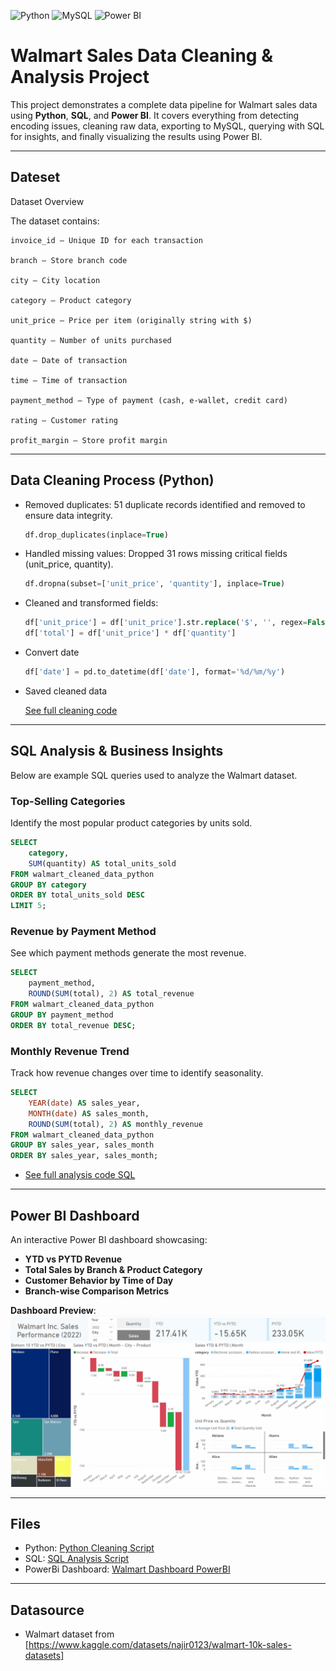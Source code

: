 ![Python](https://img.shields.io/badge/Python-3776AB.svg?style=for-the-badge&logo=Python&logoColor=white)
![MySQL](https://img.shields.io/badge/mysql-%2300f.svg?style=for-the-badge&logo=mysql&logoColor=white)
![Power BI](https://img.shields.io/badge/power_bi-F2C811?style=for-the-badge&logo=powerbi&logoColor=black)

#  Walmart Sales Data Cleaning & Analysis Project

This project demonstrates a complete data pipeline for Walmart sales data using **Python**, **SQL**, and **Power BI**. It covers everything from detecting encoding issues, cleaning raw data, exporting to MySQL, querying with SQL for insights, and finally visualizing the results using Power BI.

---

##  Dateset

Dataset Overview

The dataset contains:

    invoice_id — Unique ID for each transaction

    branch — Store branch code

    city — City location

    category — Product category

    unit_price — Price per item (originally string with $)

    quantity — Number of units purchased

    date — Date of transaction

    time — Time of transaction

    payment_method — Type of payment (cash, e-wallet, credit card)

    rating — Customer rating

    profit_margin — Store profit margin

---

##  Data Cleaning Process (Python)

- Removed duplicates: 51 duplicate records identified and removed to ensure data integrity.
  ```sql
  df.drop_duplicates(inplace=True)
  ```
- Handled missing values: Dropped 31 rows missing critical fields (unit_price, quantity).
  ```sql
  df.dropna(subset=['unit_price', 'quantity'], inplace=True)
  ```
- Cleaned and transformed fields:
  ```sql
  df['unit_price'] = df['unit_price'].str.replace('$', '', regex=False).astype(float)
  df['total'] = df['unit_price'] * df['quantity']
  ```
- Convert date
  ```sql
  df['date'] = pd.to_datetime(df['date'], format='%d/%m/%y')
  ```

- Saved cleaned data


  [See full cleaning code](https://github.com/kChe626/Walmart/blob/main/Walmart_clean_python.ipynb)

---

##  SQL Analysis & Business Insights
Below are example SQL queries used to analyze the Walmart dataset.

### Top-Selling Categories
Identify the most popular product categories by units sold.
```sql
SELECT 
    category, 
    SUM(quantity) AS total_units_sold
FROM walmart_cleaned_data_python
GROUP BY category
ORDER BY total_units_sold DESC
LIMIT 5;
```

### Revenue by Payment Method
See which payment methods generate the most revenue.
```sql
SELECT 
    payment_method, 
    ROUND(SUM(total), 2) AS total_revenue
FROM walmart_cleaned_data_python
GROUP BY payment_method
ORDER BY total_revenue DESC;
```

###  Monthly Revenue Trend
Track how revenue changes over time to identify seasonality.
```sql
SELECT 
    YEAR(date) AS sales_year, 
    MONTH(date) AS sales_month, 
    ROUND(SUM(total), 2) AS monthly_revenue
FROM walmart_cleaned_data_python
GROUP BY sales_year, sales_month
ORDER BY sales_year, sales_month;
```
- [See full analysis code SQL](https://github.com/kChe626/Walmart/blob/main/walmart_analysis_data_SQL.sql)
---

##  Power BI Dashboard

An interactive Power BI dashboard showcasing:

- **YTD vs PYTD Revenue**
- **Total Sales by Branch & Product Category**
- **Customer Behavior by Time of Day**
- **Branch-wise Comparison Metrics**

 **Dashboard Preview**:  
![Dashboard](https://github.com/kChe626/Walmart/blob/main/Walmart%20Power%20Bi%20Dashboard.gif)

---


## Files
- Python: [Python Cleaning Script](https://github.com/kChe626/Walmart/blob/main/Walmart_clean_python.ipynb)
- SQL: [SQL Analysis Script](https://github.com/kChe626/Walmart/blob/main/walmart_analysis_data_SQL.sql)
- PowerBi Dashboard: [Walmart Dashboard PowerBI](https://github.com/kChe626/Walmart/blob/main/Walmart_Dashboard.pbix)

---

## Datasource


- Walmart dataset from [https://www.kaggle.com/datasets/najir0123/walmart-10k-sales-datasets]
